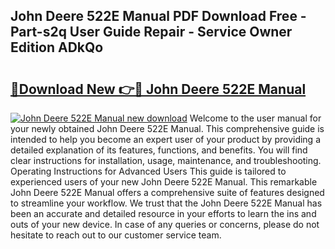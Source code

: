 ## John Deere 522E Manual PDF Download Free - Part-s2q User Guide Repair - Service Owner Edition ADkQo

# <h2><a href="http://bc89726.oget.top/?id=John+Deere+522E+Manual">🔗Download New 👉🔴 John Deere 522E Manual</a></h2>

[![John Deere 522E Manual new download](https://i.imgur.com/5g1atiW.png)](http://bc89726.oget.top/?id=John+Deere+522E+Manual)
Welcome to the user manual for your newly obtained John Deere 522E Manual. This comprehensive guide is intended to help you become an expert user of your product by providing a detailed explanation of its features, functions, and benefits. You will find clear instructions for installation, usage, maintenance, and troubleshooting. Operating Instructions for Advanced Users This guide is tailored to experienced users of your new John Deere 522E Manual. This remarkable John Deere 522E Manual offers a comprehensive suite of features designed to streamline your workflow. We trust that the John Deere 522E Manual has been an accurate and detailed resource in your efforts to learn the ins and outs of your new device. In case of any queries or concerns, please do not hesitate to reach out to our customer service team.
